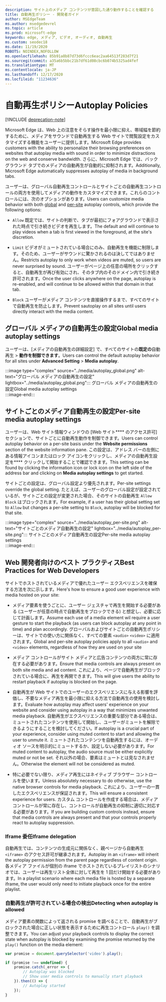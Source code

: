 ```yaml
---
description: サイト上のメディア コンテンツが意図した通り動作することを確認する
title: 自動再生ポリシー - 開発者ガイド
author: MSEdgeTeam
ms.author: msedgedevrel
ms.topic: article
ms.prod: microsoft-edge
keywords: edge, メディア, ビデオ, オーディオ, 自動再生
ms.custom: seodec18
ms.date: 11/19/2020
ROBOTS: NOINDEX,NOFOLLOW
ms.openlocfilehash: 85b91a8b87d73d6fccc6eac2aa64513f283d7f21
ms.sourcegitcommit: a35a6b5bbc21b7df61d08cbc6b074b5325ad4fef
ms.translationtype: MT
ms.contentlocale: ja-JP
ms.lasthandoff: 12/17/2020
ms.locfileid: "11234636"
---
```

# <span data-ttu-id="4a258-104">自動再生ポリシー</span><span class="sxs-lookup"><span data-stu-id="4a258-104">Autoplay Policies</span></span>  

[!INCLUDE [deprecation-note](../../includes/legacy-edge-note.md)]  

<span data-ttu-id="4a258-105">Microsoft Edge は、Web 上の注意をそらす操作を最小限に抑え、帯域幅を節約するために、メディアをサウンドで自動再生する Web サイトで閲覧設定をカスタマイズする機能をユーザーに提供します。</span><span class="sxs-lookup"><span data-stu-id="4a258-105">Microsoft Edge provides customers with the ability to personalize their browsing preferences on websites that autoplay media with sound in order to minimize distractions on the web and conserve bandwidth.</span></span>  <span data-ttu-id="4a258-106">さらに、Microsoft Edge では、バックグラウンド タブでのメディアの自動再生が自動的に抑制されます。</span><span class="sxs-lookup"><span data-stu-id="4a258-106">Additionally, Microsoft Edge automatically suppresses autoplay of media in background tabs.</span></span>  

<span data-ttu-id="4a258-107">ユーザーは、グローバル自動再生コントロール[](#global-media-autoplay-settings)とサイト[](#per-site-media-autoplay-settings)ごとの自動再生コントロールの両方を使用してメディアの動作をカスタマイズできます。これらのコントロールには、次のオプションがあります。</span><span class="sxs-lookup"><span data-stu-id="4a258-107">Users can customize media behavior with both [global](#global-media-autoplay-settings) and [per-site](#per-site-media-autoplay-settings) autoplay controls, which provide the following options:</span></span>  

*   `Allow`  <span data-ttu-id="4a258-108">既定では、サイトの判断で、タブが最初にフォアグラウンドで表示された時点で引き続きビデオを再生します。</span><span class="sxs-lookup"><span data-stu-id="4a258-108">The default and will continue to play videos when a tab is first viewed in the foreground, at the site's discretion.</span></span>  

*   `Limit`  <span data-ttu-id="4a258-109">ビデオがミュートされている場合にのみ、自動再生を機能に制限します。そのため、ユーザーがサウンドに驚かされるのは決してではありません。</span><span class="sxs-lookup"><span data-stu-id="4a258-109">Restricts autoplay to only work when videos are muted, so users are never surprised by sound.</span></span>  <span data-ttu-id="4a258-110">ユーザーがページ上の任意の場所をクリックすると、自動再生が再び有効にされ、そのタブ内のそのドメイン内で引き続き許可されます。</span><span class="sxs-lookup"><span data-stu-id="4a258-110">Once the user clicks anywhere on the page, autoplay is re-enabled, and will continue to be allowed within that domain in that tab.</span></span>  

*   `Block`  <span data-ttu-id="4a258-111">ユーザーがメディア コンテンツを直接操作するまで、すべてのサイトで自動再生を防止します。</span><span class="sxs-lookup"><span data-stu-id="4a258-111">Prevent sautoplay on all sites until users directly interact with the media content.</span></span>  

## <span data-ttu-id="4a258-112">グローバル メディアの自動再生の設定</span><span class="sxs-lookup"><span data-stu-id="4a258-112">Global media autoplay settings</span></span>  

<span data-ttu-id="4a258-113">ユーザーは、[メディアの自動再生の詳細設定] で、すべてのサイトの**既定の**自動再生  >  **動作を制御できます**。</span><span class="sxs-lookup"><span data-stu-id="4a258-113">Users can control the default autoplay behavior for all sites under **Advanced Setting** > **Media autoplay**.</span></span>  

:::image type="complex" source="../media/autoplay_global.png" alt-text="グローバル メディアの自動再生の設定" lightbox="../media/autoplay_global.png":::
   <span data-ttu-id="4a258-115">グローバル メディアの自動再生の設定</span><span class="sxs-lookup"><span data-stu-id="4a258-115">Global media autoplay settings</span></span>  
:::image-end:::  

## <span data-ttu-id="4a258-116">サイトごとのメディア自動再生の設定</span><span class="sxs-lookup"><span data-stu-id="4a258-116">Per-site media autoplay settings</span></span>  

<span data-ttu-id="4a258-117">ユーザーは、Web サイト情報ウィンドウの [Web サイト\*\*\*\* のアクセス許可] セクションで、サイトごとに自動再生動作を制御できます。</span><span class="sxs-lookup"><span data-stu-id="4a258-117">Users can control autoplay behavior on a per-site basis under the **Website permissions** section of the website information pane.</span></span>  <span data-ttu-id="4a258-118">この設定は、アドレス バーの左側にある情報アイコンまたはロック アイコンをクリックし、メディアの自動再生設定を\*\*\*\* クリックして開始することで確認できます。</span><span class="sxs-lookup"><span data-stu-id="4a258-118">This setting can be found by clicking the information icon or lock icon on the left side of the address bar and clicking on **Media autoplay settings** to get started.</span></span>  

<span data-ttu-id="4a258-119">サイトごとの設定は、グローバル設定より優先されます。</span><span class="sxs-lookup"><span data-stu-id="4a258-119">Per-site settings override the global setting.</span></span>  <span data-ttu-id="4a258-120">たとえば、ユーザーのグローバル設定が設定されているが、サイトごとの設定が変更された場合、そのサイトの自動再生 `Allow` `Block` はブロックされます。</span><span class="sxs-lookup"><span data-stu-id="4a258-120">For example, if a user has their global setting set to `Allow` but changes a per-site setting to `Block`, autoplay will be blocked for that site.</span></span>  

:::image type="complex" source="../media/autoplay_per-site.png" alt-text="サイトごとのメディア自動再生の設定" lightbox="../media/autoplay_per-site.png":::
   <span data-ttu-id="4a258-122">サイトごとのメディア自動再生の設定</span><span class="sxs-lookup"><span data-stu-id="4a258-122">Per-site media autoplay settings</span></span>  
:::image-end:::  

## <span data-ttu-id="4a258-123">Web 開発者向けのベスト プラクティス</span><span class="sxs-lookup"><span data-stu-id="4a258-123">Best Practices for Web Developers</span></span>  

<span data-ttu-id="4a258-124">サイトでホストされているメディアで優れたユーザー エクスペリエンスを確保する方法を次に示します。</span><span class="sxs-lookup"><span data-stu-id="4a258-124">Here's how to ensure a good user experience with media hosted on your site:</span></span>  

*   <span data-ttu-id="4a258-125">メディア要素を使うごとに、ユーザー ジェスチャで再生を開始する必要がある (ユーザーが任意の時点で自動再生をブロックできる\) と想定し、必要に応じて計画します。</span><span class="sxs-lookup"><span data-stu-id="4a258-125">Assume each use of a media element wil require a user gesture to start the playback \(as users can block autoplay at any point in time\) and plan accordingly.</span></span>  <span data-ttu-id="4a258-126">グローバルおよびサイトごとの自動再生ポリシーは、サイトでの使い方に関係なく、すべての要素 `<audio>` `<video>` に適用されます。</span><span class="sxs-lookup"><span data-stu-id="4a258-126">Global and per-site autoplay policies apply to all `<audio>` and `<video>` elements, regardless of how they are used on your site</span></span>  

*   <span data-ttu-id="4a258-127">メディア コントロールがサイト メディアと広告コンテンツの両方に常に存在する必要があります。</span><span class="sxs-lookup"><span data-stu-id="4a258-127">Ensure that media controls are always present on both site media and ad content.</span></span>  <span data-ttu-id="4a258-128">これにより、ページで自動再生がブロックされている場合に、再生を再開できます。</span><span class="sxs-lookup"><span data-stu-id="4a258-128">This will give users the ability to restart playback if autoplay is blocked on the page.</span></span>  

*   <span data-ttu-id="4a258-129">自動再生が Web サイトでのユーザーのエクスペリエンスに与える影響を評価し、不要なメディア再生を最小限に抑える方法で自動再生の使用を検討します。</span><span class="sxs-lookup"><span data-stu-id="4a258-129">Evaluate how autoplay may affect users' experience on your website and consider using autoplay in a way that minimizes unwanted media playback.</span></span>  <span data-ttu-id="4a258-130">自動再生がエクスペリエンスの重要な部分である場合は、ミュートされたコンテンツを使用して開始し、ユーザーがミュートを解除できるようにすることを検討してください。</span><span class="sxs-lookup"><span data-stu-id="4a258-130">If autoplay is a crucial part of your experience, consider using muted content to start and allowing the user to unmute it.</span></span>  <span data-ttu-id="4a258-131">ミュートされたコンテンツを自動再生するには、オーディオ ソースを明示的にミュートするか、設定しない必要があります。</span><span class="sxs-lookup"><span data-stu-id="4a258-131">For muted content to autoplay, the audio source must be either explicitly muted or not be set.</span></span>  <span data-ttu-id="4a258-132">それ以外の場合、要素はミュートとは見なされません。</span><span class="sxs-lookup"><span data-stu-id="4a258-132">Otherwise the element will not be considered as muted.</span></span>  

*   <span data-ttu-id="4a258-133">特に必要でない限り、メディア再生にはネイティブ ブラウザー コントロールを使います。</span><span class="sxs-lookup"><span data-stu-id="4a258-133">Unless absolutely necessary to do otherwise, use the native browser controls for media playback.</span></span>  <span data-ttu-id="4a258-134">これにより、ユーザーの一貫したエクスペリエンスが保証されます。</span><span class="sxs-lookup"><span data-stu-id="4a258-134">This will ensure a consistent experience for users.</span></span>  <span data-ttu-id="4a258-135">カスタム コントロールを作成する場合は、メディア コントロールが常に存在し、コントロールが自動再生の抑制に適切に対応する必要があります。</span><span class="sxs-lookup"><span data-stu-id="4a258-135">If you are building custom controls instead, ensure that media controls are always present and that your controls properly react to autoplay suppression.</span></span>  

### <span data-ttu-id="4a258-136">Iframe 委任</span><span class="sxs-lookup"><span data-stu-id="4a258-136">Iframe delegation</span></span>  

<span data-ttu-id="4a258-137">自動再生では、コンテンツの生成元に関係なく、親ページから自動再生 `<iframe>` のアクセス許可が継承されます。</span><span class="sxs-lookup"><span data-stu-id="4a258-137">Autoplay in an `<iframe>` will inherit the autoplay permission from the parent page regardless of content origin.</span></span>  <span data-ttu-id="4a258-138">各メディア ファイルが個別の iframe でホストされているプレイリストのシナリオでは、ユーザーは再生リスト全体に対して再生を 1 回だけ開始する必要があります。</span><span class="sxs-lookup"><span data-stu-id="4a258-138">In a playlist scenario where each media file is hosted by a separate iframe, the user would only need to initiate playback once for the entire playlist.</span></span>  

### <span data-ttu-id="4a258-139">自動再生が許可されている場合の検出</span><span class="sxs-lookup"><span data-stu-id="4a258-139">Detecting when autoplay is allowed</span></span>  

<span data-ttu-id="4a258-140">メディア要素の関数によって返される promise を調べることで、自動再生がブロックされた場合に正しい状態を表示するために再生コントロール `play()` を調整できます。</span><span class="sxs-lookup"><span data-stu-id="4a258-140">You can adjust your playback controls to display the correct state when autoplay is blocked by examining the promise returned by the `play()` function on the media element:</span></span>  

```javascript
var promise = document.querySelector('video').play();

if (promise !== undefined) { 
    promise.catch(_error => { 
        // Autoplay was blocked
        // Show user media controls to manually start playback
    }).then(() => { 
        // Autoplay started
    }); 
}
```  
